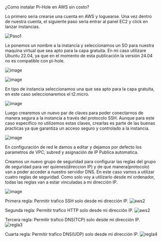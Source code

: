 ¿Como instalar Pi-Hole en AWS sin costo?

Lo primero seria crearse una cuenta en AWS y loguearse. Una vez dentro de nuestra cuenta, el siguiente paso seria entrar al panel EC2 y click en lanzar instancias.

![Paso1](https://github.com/amRamLeo/Pi-Hole-AWS/assets/87347460/c3cb8ec1-c1d0-43a1-8ac2-b47f486e8eb1)

Le ponemos un nombre a la instancia y seleccionamos un SO para nuestra maquina virtual que sea apto para la capa gratuita. En mi caso utilizare Ubuntu 22.04, ya que en el momento de esta publicación la versión 24.04 no es compatible con pi-hole.

![image](https://github.com/amRamLeo/Pi-Hole-AWS/assets/87347460/8d2155d8-b09f-43ba-ba28-fa5c41eb49df)

![image](https://github.com/amRamLeo/Pi-Hole-AWS/assets/87347460/d2285bd6-82fa-4dd9-92a0-20c7f15881bd)

En tipo de instancia seleccionamos una que sea apto para la capa gratuita, en este caso seleccionaremos el t2.micro.

![image](https://github.com/amRamLeo/Pi-Hole-AWS/assets/87347460/2b8d60c2-b899-49b1-9bb1-4e910ddc4aed)

Luego crearemos un nuevo par de claves para poder conectarnos de manera segura a la instancia a través del protocolo SSH. Aunque para este caso especifico no utilizemos estas claves, crearlas es parte de las buenas practicas ya que garantiza un acceso seguro y controlado a la instancia.

![image](https://github.com/amRamLeo/Pi-Hole-AWS/assets/87347460/e8625e99-ec20-4ef4-8e07-e5228bdb95ad)

En configuración de red le damos a editar y dejamos por defecto los parametros de VPC, subred y asignación de IP Publica automatica. 

Creamos un nuevo grupo de seguridad para configurar las reglas del grupo de seguridad para ver quienes(direccion IP) y de que manera(protocolo) van a poder acceder a nuestro servidor DNS. En este caso vamos a utilizar cuatro reglas de seguridad. Como solo voy a utilizarlo desde mi ordenador, todas las reglas van a estar vinculadas a mi dirección IP.

![image](https://github.com/amRamLeo/Pi-Hole-AWS/assets/87347460/202f3cf9-e5c6-4186-b8d4-468e3d695bb9)

Primera regla: Permitir trafico SSH solo desde mi dirección IP.
![aws2](https://github.com/amRamLeo/Pi-Hole-AWS/assets/87347460/7609c1d2-e6ee-4530-8a85-00038d39de58)

Segunda regla: Permitir trafico HTTP solo desde mi dirección IP.
![aws2](https://github.com/amRamLeo/Pi-Hole-AWS/assets/87347460/b259866b-e699-48ff-8ef1-fc454f4ca917)

Tercera regla: Permitir trafico DNS(TCP) solo desde mi dirección IP.
![regla3](https://github.com/amRamLeo/Pi-Hole-AWS/assets/87347460/90af46a7-a07b-4acf-9645-8accf0c175fe)

Cuarta regla: Permitir trafico DNS(UDP) solo desde mi dirección IP.
![regla4](https://github.com/amRamLeo/Pi-Hole-AWS/assets/87347460/d5ae91b1-e209-4049-b959-c29c916114fb)


